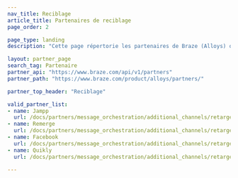 ```yaml
---
nav_title: Reciblage
article_title: Partenaires de reciblage
page_order: 2

page_type: landing
description: "Cette page répertorie les partenaires de Braze (Alloys) qui vous permettent de recibler les messages en fonction des connaissances de ces partenaires."

layout: partner_page
search_tag: Partenaire
partner_api: "https://www.braze.com/api/v1/partners"
partner_path: "https://www.braze.com/product/alloys/partners/"

partner_top_header: "Reciblage"

valid_partner_list:
- name: Jampp
  url: /docs/partners/message_orchestration/additional_channels/retargeting/jampp/
- name: Remerge
  url: /docs/partners/message_orchestration/additional_channels/retargeting/remerge/
- name: Facebook
  url: /docs/partners/message_orchestration/additional_channels/retargeting/facebook/
- name: Quikly
  url: /docs/partners/message_orchestration/additional_channels/retargeting/quikly/
    
---
```

